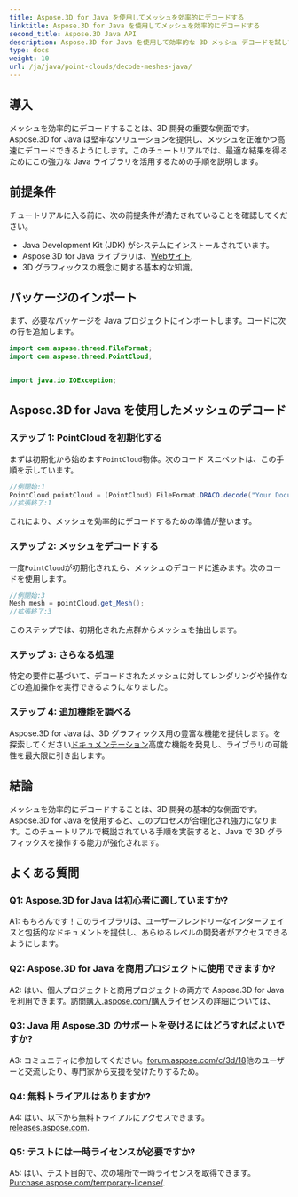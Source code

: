 ```yaml
---
title: Aspose.3D for Java を使用してメッシュを効率的にデコードする
linktitle: Aspose.3D for Java を使用してメッシュを効率的にデコードする
second_title: Aspose.3D Java API
description: Aspose.3D for Java を使用して効率的な 3D メッシュ デコードを試してください。開発者向けのステップバイステップのチュートリアル。
type: docs
weight: 10
url: /ja/java/point-clouds/decode-meshes-java/
---
```

## 導入

メッシュを効率的にデコードすることは、3D 開発の重要な側面です。 Aspose.3D for Java は堅牢なソリューションを提供し、メッシュを正確かつ高速にデコードできるようにします。このチュートリアルでは、最適な結果を得るためにこの強力な Java ライブラリを活用するための手順を説明します。

## 前提条件

チュートリアルに入る前に、次の前提条件が満たされていることを確認してください。

- Java Development Kit (JDK) がシステムにインストールされています。
-  Aspose.3D for Java ライブラリは、[Webサイト](https://releases.aspose.com/3d/java/).
- 3D グラフィックスの概念に関する基本的な知識。

## パッケージのインポート

まず、必要なパッケージを Java プロジェクトにインポートします。コードに次の行を追加します。

```java
import com.aspose.threed.FileFormat;
import com.aspose.threed.PointCloud;


import java.io.IOException;
```

## Aspose.3D for Java を使用したメッシュのデコード

### ステップ 1: PointCloud を初期化する

まずは初期化から始めます`PointCloud`物体。次のコード スニペットは、この手順を示しています。

```java
//例開始:1
PointCloud pointCloud = (PointCloud) FileFormat.DRACO.decode("Your Document Directory" + "point_cloud_no_qp.drc");
//拡張終了:1
```

これにより、メッシュを効率的にデコードするための準備が整います。

### ステップ 2: メッシュをデコードする

一度`PointCloud`が初期化されたら、メッシュのデコードに進みます。次のコードを使用します。

```java
//例開始:3
Mesh mesh = pointCloud.get_Mesh();
//拡張終了:3
```

このステップでは、初期化された点群からメッシュを抽出します。

### ステップ 3: さらなる処理

特定の要件に基づいて、デコードされたメッシュに対してレンダリングや操作などの追加操作を実行できるようになりました。

### ステップ 4: 追加機能を調べる

Aspose.3D for Java は、3D グラフィックス用の豊富な機能を提供します。を探索してください[ドキュメンテーション](https://reference.aspose.com/3d/java/)高度な機能を発見し、ライブラリの可能性を最大限に引き出します。

## 結論

メッシュを効率的にデコードすることは、3D 開発の基本的な側面です。 Aspose.3D for Java を使用すると、このプロセスが合理化され強力になります。このチュートリアルで概説されている手順を実装すると、Java で 3D グラフィックスを操作する能力が強化されます。

## よくある質問

### Q1: Aspose.3D for Java は初心者に適していますか?

A1: もちろんです！このライブラリは、ユーザーフレンドリーなインターフェイスと包括的なドキュメントを提供し、あらゆるレベルの開発者がアクセスできるようにします。

### Q2: Aspose.3D for Java を商用プロジェクトに使用できますか?

 A2: はい、個人プロジェクトと商用プロジェクトの両方で Aspose.3D for Java を利用できます。訪問[購入.aspose.com/購入](https://purchase.aspose.com/buy)ライセンスの詳細については、

### Q3: Java 用 Aspose.3D のサポートを受けるにはどうすればよいですか?

A3: コミュニティに参加してください。[forum.aspose.com/c/3d/18](https://forum.aspose.com/c/3d/18)他のユーザーと交流したり、専門家から支援を受けたりするため。

### Q4: 無料トライアルはありますか?

 A4: はい、以下から無料トライアルにアクセスできます。[releases.aspose.com](https://releases.aspose.com/).

### Q5: テストには一時ライセンスが必要ですか?

 A5: はい、テスト目的で、次の場所で一時ライセンスを取得できます。[Purchase.aspose.com/temporary-license/](https://purchase.aspose.com/temporary-license/).
